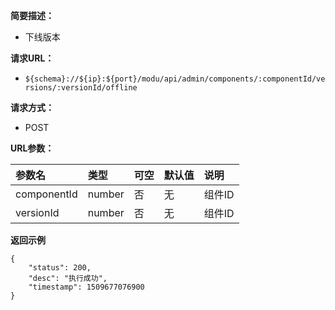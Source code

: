 **简要描述：** 

- 下线版本

**请求URL：** 
- ` ${schema}://${ip}:${port}/modu/api/admin/components/:componentId/versions/:versionId/offline `
  
**请求方式：**
- POST 

**URL参数：** 

| 参数名 | 类型 | 可空 | 默认值 | 说明 |
| :-- | :-- | :-- | :-- | :-- |
| componentId | number | 否 | 无 | 组件ID |
| versionId | number | 否 | 无 | 组件ID |

 **返回示例**

``` 
{
    "status": 200,
    "desc": "执行成功",
    "timestamp": 1509677076900
}
```







